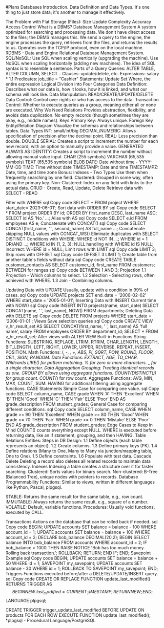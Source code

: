 #Plans
Databases Introduction. Data Definition and Data Types.
It's one thing to just store data; it's another to manage it effectively.

The Problem with Flat Storage (Files):
Size
Update Complexity
Accuracy
Access Control
What is a DBMS?
Database Management System
A system optimized for searching and processing data.
We don't have direct access to the files; the DBMS manages this.
We send a query to the engine, the engine processes the query, retrieves from the files, and returns the results to us.
Operates over the TCP/IP protocol, even on the local machine.
RDBMS - Data and Engine
Relational Database Management System.
SQL/NoSQL:
Use SQL when scaling vertically (upgrading the machine).
Use NoSQL when scaling horizontally (adding new machines).
The idea of SQL syntax is to resemble a sentence.
Parts of a Query
Queries: ALTER TABLE, ALTER COLUMN, SELECT...
Clauses: update/delete, etc.
Expressions: salary * 1.1
Predicates: job_title = "Cashier"
Statements: Update Set Where, the entire expression
Logical Division into Four Categories
Data Definition: Describes what our data is, how it looks, how it is linked, and what our schema will look like.
Data Manipulation: READ/CREATE/UPDATE/DELETE
Data Control: Control over rights or who has access to the data.
Transaction Control: Whether to execute queries as a group, meaning either all or none are executed.
Why We Need Relations
Provides abstraction, flexibility, and avoids data duplication.
No empty records (though sometimes they are okay, e.g., middle names).
Keys
Primary Key: Always unique.
Foreign Key
Entity/Relation Diagram
Visualize the schemas and relationships between tables.
Data Types
INT: small/int/big
DECIMAL/NUMERIC: Allows specification of precision after the decimal point.
REAL: Less precision than double.
DOUBLE
SERIAL: Creates a script to increment the number for each new record, with an option to manually provide a value.
GENERATED ALWAYS AS IDENTITY: Creates a script to increment the number without allowing manual value input.
CHAR (255 symbols)
VARCHAR (65,535 symbols)
TEXT (65,535 symbols)
BLOB
DATE: Date without time - YYYY-MM-DD
TIME: Time without date
TIMESTAMP: Date and time
TIMESTAMPZ: Date, time, and time zone
Bonus: Indexes - Two Types
Use them when frequently searching by one field.
Clustered: Grouped in some way, often using the primary key.
Non-Clustered: Index on any field with links to the actual data.
CRUD - Create, Read, Update, Delete
Retrieve data with SELECT - READ

Filter with WHERE
sql
Copy code
SELECT * FROM project WHERE start_date='2023-06-01';
Sort data with ORDER BY
sql
Copy code
SELECT * FROM project ORDER BY id;
ORDER BY first_name DESC, last_name ASC;
SELECT id AS 'No.' ...;
Alias with AS
sql
Copy code
SELECT e.id FROM employees AS e;
Concatenate with CONCAT()
sql
Copy code
SELECT CONCAT(first_name, ' ', second_name) AS full_name ...;
Concatenate skipping NULL values with CONCAT_WS()
Eliminate duplicates with SELECT DISTINCT
Conditions with WHERE; WHERE id NOT IN ...; WHERE id = 1 OR/AND ...; WHERE id IN (1, 2, 3);
NULL handling with WHERE id IS NULL; Incorrect: WHERE id = NULL;
Limit rows with LIMIT
sql
Copy code
LIMIT 3;
Skip rows with OFFSET
sql
Copy code
OFFSET 3 LIMIT 1;
Create table from another table's fields without data
sql
Copy code
CREATE TABLE customer_contacts AS SELECT customer_id, first_name FROM customers;
BETWEEN for ranges
sql
Copy code
BETWEEN 1 AND 3;
Projection
1.1 Projection - Which columns to select.
1.2 Selection - Selecting rows, often achieved with WHERE.
1.3 Join - Combining columns.

Updating Data with UPDATE
Usually, update with a condition in 99% of cases.
sql
Copy code
UPDATE projects SET end_date = '2006-02-02' WHERE start_date = '2005-01-01';
Inserting Data with INSERT
Current time with NOW()
sql
Copy code
INSERT INTO projects(name, start_date) SELECT CONCAT(name, ' ', last_name), NOW() FROM departments;
Deleting Data with DELETE
sql
Copy code
DELETE FROM projects WHERE start_date = '2006-01-01';
Views
Save selection queries
sql
Copy code
CREATE VIEW v_hr_result_set AS SELECT CONCAT(first_name, ' ', last_name) AS 'full name', salary FROM employees ORDER BY department_id;
SELECT * FROM v_hr_result_set;
Alter views with ALTER VIEW
Built-in Functions
String Functions: SUBSTRING, REPLACE, LTRIM, RTRIM, CHAR_LENGTH, LENGTH, BIT_LENGTH, LEFT, RIGHT, LOWER, UPPER, REVERSE, REPEAT, INSERT, POSITION.
Math Functions: /, -, *, +, ABS, PI, SQRT, POW, ROUND, FLOOR, CEIL, SIGN, RANDOM.
Date Functions: EXTRACT, AGE, TO_CHAR.
Wildcards
LIKE() for pattern matching.
% for zero or more characters.
_ for a single character.
Data Aggregation
Grouping: Treating identical records as one.
GROUP BY allows using aggregate functions.
COUNT(DISTINCT()) for group count.
COUNT(*) for row count.
Aggregate Functions: AVG, MIN, MAX, COUNT, SUM.
HAVING for additional filtering using aggregate functions.
CASE Statements
Simple Case for comparing one value.
sql
Copy code
SELECT column_name,
    CASE grade
        WHEN 'A' THEN 'Excellent'
        WHEN 'B' THEN 'Good'
        WHEN 'C' THEN 'Fair'
        ELSE 'Poor'
    END AS grade_description
FROM student_grades;
General Case for comparing different conditions.
sql
Copy code
SELECT column_name,
    CASE 
        WHEN grade >= 90 THEN 'Excellent'
        WHEN grade >= 80 THEN 'Good'
        WHEN grade >= 70 THEN 'Fair'
        WHEN grade <= 0 THEN 'Mistake'
        ELSE 'Poor'
    END AS grade_description
FROM student_grades;
Edge Cases to Keep in Mind
COUNT() counts everything except NULL.
WHERE is executed before returning data, like an if statement, grouping, and then HAVING.
Table Relations
Entities: Steps in DB Design:
1.1 Define objects (each table represents an object).
1.2 Create columns.
1.3 Define primary keys (PK).
1.4 Define relations (Many to One, Many to Many via junction/mapping table, One to One).
1.5 Define constraints.
1.6 Populate with test data.
Cascade Delete
Deleting a record also deletes all related records to maintain data consistency.
Indexes
Indexing a table creates a structure over it for faster searching.
Clustered: Sorts values for binary search.
Non-clustered: B-Tree (Balanced Tree), unique nodes with pointers to records.
Database Programmability
Functions: Similar to views, written in different languages like Python, Pascal, plpgsql.

STABLE: Returns the same result for the same table, e.g., row count.
IMMUTABLE: Always returns the same result, e.g., square of a number.
VOLATILE: Default, variable functions.
Procedures: Usually void functions, executed by CALL.

Transactions
Actions on the database that can be rolled back if needed.
sql
Copy code
BEGIN;
UPDATE accounts SET balance = balance - 100 WHERE account_id = 1;
UPDATE accounts SET balance = balance + 100 WHERE account_id = 2;
DECLARE
    bob_balance DECIMAL(20,2);
BEGIN
    SELECT balance INTO bob_balance FROM accounts WHERE account_id = 2;
    IF bob_balance > 1000 THEN
        RAISE NOTICE 'Bob has too much money. Rolling back transaction.';
        ROLLBACK;
        RETURN;
    END IF;
END;
Savepoint Example
sql
Copy code
BEGIN;
UPDATE accounts SET balance = balance + 50 WHERE id = 1;
SAVEPOINT my_savepoint;
UPDATE accounts SET balance - 30 WHERE id = 1;
ROLLBACK TO SAVEPOINT my_savepoint;
END;
Triggers
Functions executed before/after a DELETE/UPDATE/INSERT query.
sql
Copy code
CREATE OR REPLACE FUNCTION update_last_modified()
RETURNS TRIGGER AS $$
BEGIN
    NEW.last_modified = CURRENT_TIMESTAMP;
    RETURN NEW;
END;
$$ LANGUAGE plpgsql;

CREATE TRIGGER trigger_update_last_modified
BEFORE UPDATE ON products
FOR EACH ROW EXECUTE FUNCTION update_last_modified();
*plpgsql - Procedural Language/PostgreSQL
